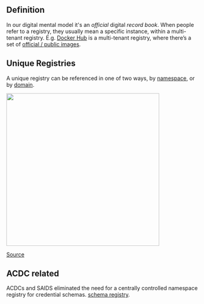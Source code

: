 ## Definition

In our digital mental model it's an _official_ digital _record book_. When people refer to a registry, they usually mean a specific instance, within a multi-tenant registry. E.g. [Docker Hub](https://hub.docker.com/) is a multi-tenant registry, where there’s a set of [official / public images](https://docs.docker.com/docker-hub/official_images/).

## Unique Registries

A unique registry can be referenced in one of two ways, by [namespace](namespace), or by [domain](domain).

<img src="https://hackmd.io/_uploads/HyXBDKbGi.png" width="400">

[Source](https://stevelasker.blog/2020/02/17/registry-namespace-repo-names/)

## ACDC related
ACDCs and SAIDS eliminated the need for a centrally controlled namespace registry for credential schemas. [schema registry](schema-registry).

